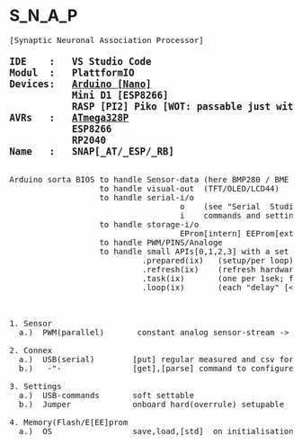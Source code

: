 # S_N_A_P
<pre>
[Synaptic Neuronal Association Processor]
<b><big>
IDE    :   VS Studio Code 
Modul  :   PlattformIO
Devices:   <a target=dev href='https://store.arduino.cc/products/arduino-nano'>Arduino [Nano]</a>
           Mini D1 [ESP8266]
           RASP [PI2] Piko [WOT: passable just with EARL* image!!]
AVRs   :   <a target=avr href='https://www.microchip.com/en-us/product/ATmega328P'>ATmega328P</a>
           ESP8266
           RP2040
Name   :   SNAP[_AT/_ESP/_RB]
</b></big>

Arduino sorta BIOS to handle Sensor-data (here BMP280 / BME 280[180] )
                   to handle visual-out  (TFT/OLED/LCD44)
                   to handle serial-i/o  
                                    o    (see "Serial  Studio")/usb formated out sensordata
                                    i    commands and settings
                   to handle storage-i/o
                                    EProm[intern] EEProm[extern twi/i2c]
                   to handle PWM/PINS/Analoge 
                   to handle small APIs[0,1,2,3] with a set of methodes
                            .prepared(ix)   (setup/per loop)
                            .refresh(ix)    (refresh hardware if needed)
                            .task(ix)       (one per 1sek; for regular data output) 
                            .loop(ix)       (each "delay" [<<60mS])
                            
                      
                                    
1. Sensor  
  a.)  PWM(parallel)      <put> constant analog sensor-stream -> through external 3xConverter  for SPS-conform 0-10V(2-10V) signals

2. Connex
  a.)  USB(serial)        [put] regular measured and csv formatted data
  b.)   -"-               [get],[parse] command to configure inner parameter  ("debug=[on,off]; Tpwm=[min,max]; EPsave;.. aso")

3. Settings
  a.)  USB-commands       soft settable 
  b.)  Jumper             onboard hard(overrule) setupable
 
4. Memory(Flash/E[EE]prom
  a.)  OS                 save,load,[std]  on initialisation/via USB-commands  
                        
</pre>  

